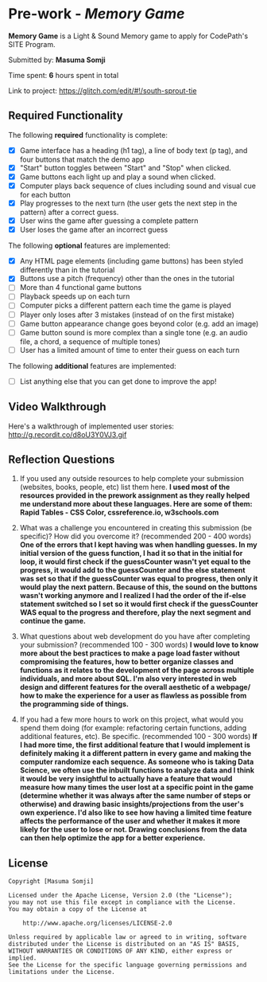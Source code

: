 # Pre-work - *Memory Game*

**Memory Game** is a Light & Sound Memory game to apply for CodePath's SITE Program. 

Submitted by: **Masuma Somji**

Time spent: **6** hours spent in total

Link to project: https://glitch.com/edit/#!/south-sprout-tie

## Required Functionality

The following **required** functionality is complete:

* [x] Game interface has a heading (h1 tag), a line of body text (p tag), and four buttons that match the demo app
* [x] "Start" button toggles between "Start" and "Stop" when clicked. 
* [x] Game buttons each light up and play a sound when clicked. 
* [x] Computer plays back sequence of clues including sound and visual cue for each button
* [x] Play progresses to the next turn (the user gets the next step in the pattern) after a correct guess. 
* [x] User wins the game after guessing a complete pattern
* [x] User loses the game after an incorrect guess

The following **optional** features are implemented:

* [x] Any HTML page elements (including game buttons) has been styled differently than in the tutorial
* [x] Buttons use a pitch (frequency) other than the ones in the tutorial
* [ ] More than 4 functional game buttons
* [ ] Playback speeds up on each turn
* [ ] Computer picks a different pattern each time the game is played
* [ ] Player only loses after 3 mistakes (instead of on the first mistake)
* [ ] Game button appearance change goes beyond color (e.g. add an image)
* [ ] Game button sound is more complex than a single tone (e.g. an audio file, a chord, a sequence of multiple tones)
* [ ] User has a limited amount of time to enter their guess on each turn

The following **additional** features are implemented:

- [ ] List anything else that you can get done to improve the app!

## Video Walkthrough

Here's a walkthrough of implemented user stories:
http://g.recordit.co/d8oU3Y0VJ3.gif


## Reflection Questions
1. If you used any outside resources to help complete your submission (websites, books, people, etc) list them here. 
**I used most of the resources provided in the prework assignment as they really helped me understand more about these languages. Here are some of them:
Rapid Tables - CSS Color, cssreference.io, w3schools.com**

2. What was a challenge you encountered in creating this submission (be specific)? How did you overcome it? (recommended 200 - 400 words) 
**One of the errors that I kept having was when handling guesses. In my initial version of the guess function, I had it so that in the initial for loop, it would first
check if the guessCounter wasn't yet equal to the progress, it would add to the guessCounter and the else statement was set so that if the guessCounter was equal to progress,
then only it would play the next pattern. Because of this, the sound on the buttons wasn't working anymore and I realized I had the order of the if-else statement switched so 
I set so it would first check if the guessCounter WAS equal to the progress and therefore, play the next segment and continue the game.**

3. What questions about web development do you have after completing your submission? (recommended 100 - 300 words) 
**I would love to know more about the best practices to make a page load faster without compromising the features, how to better organize classes and functions as it relates to
the development of the page across multiple individuals, and more about SQL. I'm also very interested in web design and different features for the overall aesthetic of a webpage/
how to make the experience for a user as flawless as possible from the programming side of things.**

4. If you had a few more hours to work on this project, what would you spend them doing (for example: refactoring certain functions, adding additional features, etc). Be specific. (recommended 100 - 300 words) 
**If I had more time, the first additional feature that I would implement is definitely making it a different pattern in every game and making the computer randomize each sequence.
As someone who is taking Data Science, we often use the inbuilt functions to analyze data and I think it would be very insightful to actually have a feature that would measure
how many times the user lost at a specific point in the game (determine whether it was always after the same number of steps or otherwise) and drawing basic insights/projections
from the user's own experience. I'd also like to see how having a limited time feature affects the performance of the user and whether it makes it more likely for the user to lose
or not. Drawing conclusions from the data can then help optimize the app for a better experience.**



## License

    Copyright [Masuma Somji]

    Licensed under the Apache License, Version 2.0 (the "License");
    you may not use this file except in compliance with the License.
    You may obtain a copy of the License at

        http://www.apache.org/licenses/LICENSE-2.0

    Unless required by applicable law or agreed to in writing, software
    distributed under the License is distributed on an "AS IS" BASIS,
    WITHOUT WARRANTIES OR CONDITIONS OF ANY KIND, either express or implied.
    See the License for the specific language governing permissions and
    limitations under the License.
